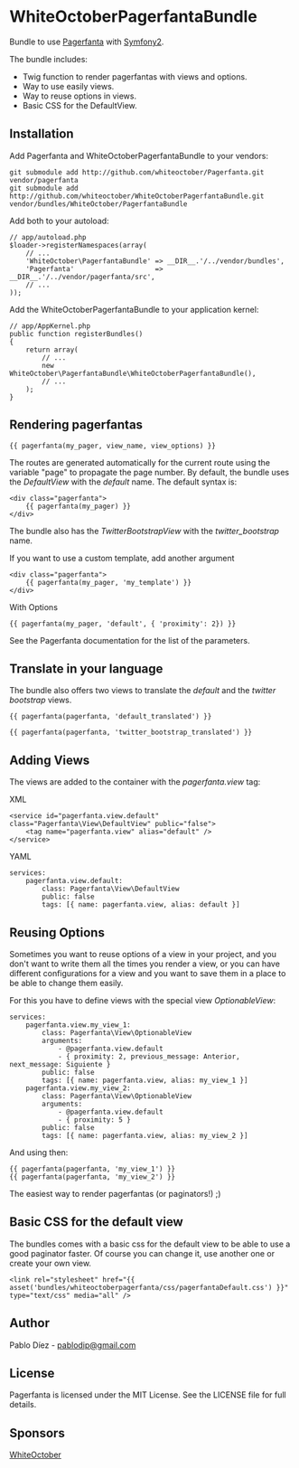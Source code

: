 WhiteOctoberPagerfantaBundle
============================

Bundle to use [Pagerfanta](https://github.com/whiteoctober/Pagerfanta) with [Symfony2](https://github.com/symfony/symfony).

The bundle includes:

  * Twig function to render pagerfantas with views and options.
  * Way to use easily views.
  * Way to reuse options in views.
  * Basic CSS for the DefaultView.

Installation
------------

Add Pagerfanta and WhiteOctoberPagerfantaBundle to your vendors:

    git submodule add http://github.com/whiteoctober/Pagerfanta.git vendor/pagerfanta
    git submodule add http://github.com/whiteoctober/WhiteOctoberPagerfantaBundle.git vendor/bundles/WhiteOctober/PagerfantaBundle

Add both to your autoload:

    // app/autoload.php
    $loader->registerNamespaces(array(
        // ...
        'WhiteOctober\PagerfantaBundle' => __DIR__.'/../vendor/bundles',
        'Pagerfanta'                    => __DIR__.'/../vendor/pagerfanta/src',
        // ...
    ));

Add the WhiteOctoberPagerfantaBundle to your application kernel:

    // app/AppKernel.php
    public function registerBundles()
    {
        return array(
            // ...
            new WhiteOctober\PagerfantaBundle\WhiteOctoberPagerfantaBundle(),
            // ...
        );
    }

Rendering pagerfantas
---------------------

    {{ pagerfanta(my_pager, view_name, view_options) }}

The routes are generated automatically for the current route using the variable
"page" to propagate the page number. By default, the bundle uses the
*DefaultView* with the *default* name. The default syntax is:

    <div class="pagerfanta">
        {{ pagerfanta(my_pager) }}
    </div>

The bundle also has the *TwitterBootstrapView* with the *twitter_bootstrap* name.

If you want to use a custom template, add another argument

    <div class="pagerfanta">
        {{ pagerfanta(my_pager, 'my_template') }}
    </div>

With Options

    {{ pagerfanta(my_pager, 'default', { 'proximity': 2}) }}

See the Pagerfanta documentation for the list of the parameters.

Translate in your language
--------------------------

The bundle also offers two views to translate the *default* and the
*twitter bootstrap* views.

    {{ pagerfanta(pagerfanta, 'default_translated') }}

    {{ pagerfanta(pagerfanta, 'twitter_bootstrap_translated') }}

Adding Views
------------

The views are added to the container with the *pagerfanta.view* tag:

XML

    <service id="pagerfanta.view.default" class="Pagerfanta\View\DefaultView" public="false">
        <tag name="pagerfanta.view" alias="default" />
    </service>

YAML

    services:
        pagerfanta.view.default:
            class: Pagerfanta\View\DefaultView
            public: false
            tags: [{ name: pagerfanta.view, alias: default }]

Reusing Options
---------------

Sometimes you want to reuse options of a view in your project, and you don't
want to write them all the times you render a view, or you can have different
configurations for a view and you want to save them in a place to be able to
change them easily.

For this you have to define views with the special view *OptionableView*:

    services:
        pagerfanta.view.my_view_1:
            class: Pagerfanta\View\OptionableView
            arguments:
                - @pagerfanta.view.default
                - { proximity: 2, previous_message: Anterior, next_message: Siguiente }
            public: false
            tags: [{ name: pagerfanta.view, alias: my_view_1 }]
        pagerfanta.view.my_view_2:
            class: Pagerfanta\View\OptionableView
            arguments:
                - @pagerfanta.view.default
                - { proximity: 5 }
            public: false
            tags: [{ name: pagerfanta.view, alias: my_view_2 }]

And using then:

    {{ pagerfanta(pagerfanta, 'my_view_1') }}
    {{ pagerfanta(pagerfanta, 'my_view_2') }}

The easiest way to render pagerfantas (or paginators!) ;)

Basic CSS for the default view
------------------------------

The bundles comes with a basic css for the default view to be able to use a
good paginator faster. Of course you can change it, use another one or
create your own view.

    <link rel="stylesheet" href="{{ asset('bundles/whiteoctoberpagerfanta/css/pagerfantaDefault.css') }}" type="text/css" media="all" />

Author
------

Pablo Díez - <pablodip@gmail.com>

License
-------

Pagerfanta is licensed under the MIT License. See the LICENSE file for full
details.

Sponsors
--------

[WhiteOctober](http://www.whiteoctober.co.uk/)
